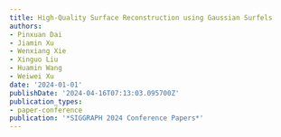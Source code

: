 ```yaml
---
title: High-Quality Surface Reconstruction using Gaussian Surfels
authors:
- Pinxuan Dai
- Jiamin Xu
- Wenxiang Xie
- Xinguo Liu
- Huamin Wang
- Weiwei Xu
date: '2024-01-01'
publishDate: '2024-04-16T07:13:03.095700Z'
publication_types:
- paper-conference
publication: '*SIGGRAPH 2024 Conference Papers*'
---
```

